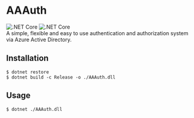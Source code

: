 # AAAuth
![.NET Core](https://github.com/NITTC-ComputerClub/AAAuth/workflows/.NET%20Core/badge.svg)
![.NET Core](https://github.com/NITTC-ComputerClub/AAAuth/workflows/Docker/badge.svg)    
A simple, flexible and easy to use authentication and authorization system via Azure Active Directory.

## Installation
```console
$ dotnet restore
$ dotnet build -c Release -o ./AAAuth.dll
```

## Usage
```console
$ dotnet ./AAAuth.dll
```
